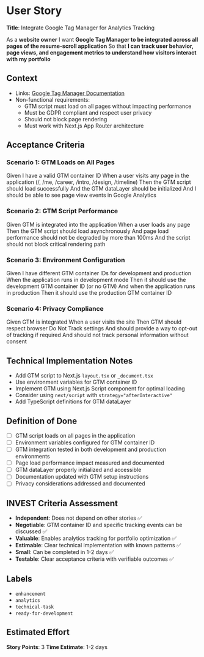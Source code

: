 # User Story

**Title**: Integrate Google Tag Manager for Analytics Tracking

As a **website owner**
I want **Google Tag Manager to be integrated across all pages of the resume-scroll application**
So that **I can track user behavior, page views, and engagement metrics to understand how visitors interact with my portfolio**

## Context
- Links: [Google Tag Manager Documentation](https://developers.google.com/tag-manager/quickstart)
- Non-functional requirements: 
  - GTM script must load on all pages without impacting performance
  - Must be GDPR compliant and respect user privacy
  - Should not block page rendering
  - Must work with Next.js App Router architecture

## Acceptance Criteria

### Scenario 1: GTM Loads on All Pages
Given I have a valid GTM container ID
When a user visits any page in the application (/, /me, /career, /intro, /design, /timeline)
Then the GTM script should load successfully
And the GTM dataLayer should be initialized
And I should be able to see page view events in Google Analytics

### Scenario 2: GTM Script Performance
Given GTM is integrated into the application
When a user loads any page
Then the GTM script should load asynchronously
And page load performance should not be degraded by more than 100ms
And the script should not block critical rendering path

### Scenario 3: Environment Configuration
Given I have different GTM container IDs for development and production
When the application runs in development mode
Then it should use the development GTM container ID (or no GTM)
And when the application runs in production
Then it should use the production GTM container ID

### Scenario 4: Privacy Compliance
Given GTM is integrated
When a user visits the site
Then GTM should respect browser Do Not Track settings
And should provide a way to opt-out of tracking if required
And should not track personal information without consent

## Technical Implementation Notes
- Add GTM script to Next.js `layout.tsx` or `_document.tsx`
- Use environment variables for GTM container ID
- Implement GTM using Next.js Script component for optimal loading
- Consider using `next/script` with `strategy="afterInteractive"`
- Add TypeScript definitions for GTM dataLayer

## Definition of Done
- [ ] GTM script loads on all pages in the application
- [ ] Environment variables configured for GTM container ID
- [ ] GTM integration tested in both development and production environments
- [ ] Page load performance impact measured and documented
- [ ] GTM dataLayer properly initialized and accessible
- [ ] Documentation updated with GTM setup instructions
- [ ] Privacy considerations addressed and documented

## INVEST Criteria Assessment
- **Independent**: Does not depend on other stories ✅
- **Negotiable**: GTM container ID and specific tracking events can be discussed ✅
- **Valuable**: Enables analytics tracking for portfolio optimization ✅
- **Estimable**: Clear technical implementation with known patterns ✅
- **Small**: Can be completed in 1-2 days ✅
- **Testable**: Clear acceptance criteria with verifiable outcomes ✅

## Labels
- `enhancement`
- `analytics`
- `technical-task`
- `ready-for-development`

## Estimated Effort
**Story Points**: 3
**Time Estimate**: 1-2 days
